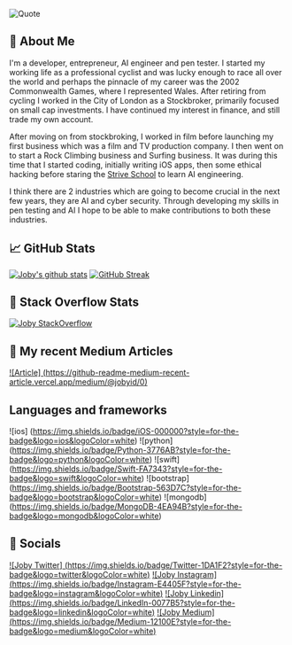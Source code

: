 ![Quote](https://github-readme-quotes.herokuapp.com/quote?theme=synthwave&layout=socrates)

## &#x1f; About Me

I'm a developer, entrepreneur, AI engineer and pen tester.
I started my working life as a professional cyclist and was lucky enough to race all over the world and perhaps the pinnacle of my career was the 2002 Commonwealth Games, where I represented Wales.
After retiring from cycling I worked in the City of London as a Stockbroker, primarily focused on small cap investments. I have continued my interest in finance, and still trade my own account.

After moving on from stockbroking, I worked in film before launching my first business which was a film and TV production company. I then went on to start a Rock Climbing business and Surfing business. It was during this time that I started coding, initially writing iOS apps, then some ethical hacking before staring the [Strive School](https://strive.school) to learn AI engineering. 

I think there are 2 industries which are going to become crucial in the next few years, they are AI and cyber security. Through developing my skills in pen testing and AI I hope to be able to make contributions to both these industries. 

## &#x1f4c8; GitHub Stats

[![Joby's github stats](https://github-readme-stats.vercel.app/api?username=jobyid&count_private=true&show_icons=true&theme=radical)](https://github.com/anuraghazra/github-readme-stats) [![GitHub Streak](https://github-readme-streak-stats.herokuapp.com/?user=jobyid)](https://github.com/DenverCoder1/github-readme-streak-stats)

## &#x1f; Stack Overflow Stats 

[![Joby StackOverflow](https://github-readme-stackoverflow.vercel.app/?userID=7301801&layout=compact)](https://stackoverflow.com/users/7301801/joby)


## &#x1f; My recent Medium Articles
[![Article] (https://github-readme-medium-recent-article.vercel.app/medium/@jobyid/0)](https://jobyid.medium.com)
 

## Languages and frameworks
![ios] (https://img.shields.io/badge/iOS-000000?style=for-the-badge&logo=ios&logoColor=white)
![python] (https://img.shields.io/badge/Python-3776AB?style=for-the-badge&logo=python&logoColor=white)
![swift] (https://img.shields.io/badge/Swift-FA7343?style=for-the-badge&logo=swift&logoColor=white)
![bootstrap] (https://img.shields.io/badge/Bootstrap-563D7C?style=for-the-badge&logo=bootstrap&logoColor=white)
![mongodb] (https://img.shields.io/badge/MongoDB-4EA94B?style=for-the-badge&logo=mongodb&logoColor=white)


## &#x1f; Socials 
[![Joby Twitter] (https://img.shields.io/badge/Twitter-1DA1F2?style=for-the-badge&logo=twitter&logoColor=white)](https://twitter.com/jobyid)
[![Joby Instagram] (https://img.shields.io/badge/Instagram-E4405F?style=for-the-badge&logo=instagram&logoColor=white)](https://instagram.com/jobyid)
[![Joby Linkedin] (https://img.shields.io/badge/LinkedIn-0077B5?style=for-the-badge&logo=linkedin&logoColor=white)](https://www.linkedin.com/in/jobyi)
[![Joby Medium] (https://img.shields.io/badge/Medium-12100E?style=for-the-badge&logo=medium&logoColor=white)](https://jobyid.medium.com)


